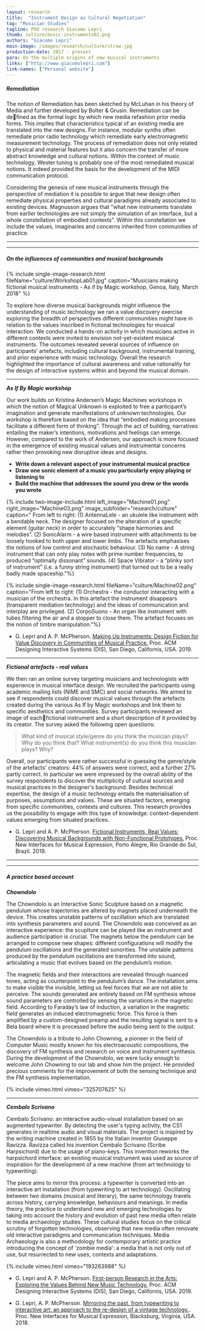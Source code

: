 ```yaml
---
layout: research
title:  "Instrument Design as Cultural Negotiation"
tag: "Musician Studies"
tagline: PhD research Giacomo Lepri
thumb: culture/music-instruments02.png
authors: "Giacomo Lepri"
main-image: /images/research/culture/straw.jpg
production-date: 2017 - present
para: On the multiple origins of new musical instruments
links: ["http://www.giacomolepri.com"]
link-names: ["Personal website"]
---
```

<!--{% include single-image-research.html fileName="culture/music_research.jpg" %}-->

##### Remediation

The notion of Remediation has been sketched by McLuhan in his theory of Media and further developed by Bolter & Grusin. Remediation can be defined as the formal logic by which new media refashion prior media forms. This implies that characteristics typical of an existing media are translated into the new designs. For instance, modular synths often remediate prior radio technology which remediate early electromagnetic measurement technology. The process of remediation does not only related to physical and material features but it also concern the transfer of more abstract knowledge and cultural notions. Within the context of music technology, Wester tuning is probably one of the most remediated musical notions. It indeed provided the basis for the development of the MIDI communication protocol.

Considering the genesis of new musical instruments through the perspective of mediation it is possible to argue that new design often remediate physical properties and cultural paradigms already associated to existing devices. Magnusson argues that "what new instruments translate from earlier technologies are not simply the simulation of an interface, but a whole constellation of embodied contexts". Within this constellation we include the values, imaginaries and concerns inherited from communities of practice.

___
___

##### On the influences of communities and musical backgrounds

{% include single-image-research.html fileName="culture/WorkshopLab01.jpg" caption="Musicians making fictional musical instruments - As if by Magic workshop, Genoa, Italy, March 2018" %}

To explore how diverse musical backgrounds might influence the understanding of music technology we ran a value discovery exercise exploring the breadth of perspectives different communities might have in relation to the values inscribed in fictional technologies for musical interaction. We conducted a hands-on activity in which musicians active in different contexts were invited to envision not-yet-existent musical instruments. The outcomes revealed several sources of influence on participants’ artefacts, including cultural background, instrumental training, and prior experience with music technology. Overall the research highlighted the importance of cultural awareness and value rationality for the design of interactive systems within and beyond the musical domain.

___

***As If By Magic workshop***

Our work builds on Kristina Andersen’s Magic Machines workshops in which the notion of Magical Unknown is exploited to free a participant’s imagination
and generate manifestations of unknown technologies. Our workshop is therefore based on the idea that “embodied making processes facilitate a different form of thinking”. Through the act of building, narratives entailing the maker’s intentions, motivations and feelings can emerge. However, compared to the work of Andersen, our approach is more focused in the emergence of existing musical values and instrumental concerns rather then provoking new disruptive ideas and designs.

- **Write down a relevant aspect of your instrumental musical practice**
- **Draw one sonic element of a music you particularly enjoy playing or listening to**
- **Build the machine that addresses the sound you drew or the words you wrote**

{% include two-image-include.html left_image="Machine01.png" right_image="Machine03.png" image_subfolder="research/culture" caption=" From left to right: (1) AntennaLele - an ukulele like instrument with a bendable neck. The designer focused on the alteration of a specific element (guitar neck) in order to accurately “shape harmonies and melodies”. (2) SonicAlarm - a wire based instrument with attachments to be loosely hooked to both upper and lower limbs. The artefacts emphasises the notions of low control and stochastic behaviour. (3) No name - A string instrument that can only play notes with prime number frequencies, to produced “optimally dissonant” sounds. (4) Space Vibrator - a “plinky sort of instrument” (i.e. a funny string instrument) that turned out to be a really badly made spaceship."%}

{% include single-image-research.html fileName="culture/Machine02.png" caption="From left to right: (1) Orchestra - the conductor interacting with a musician of the orchestra. In this artefact the instrument disappears (transparent mediation technology) and the ideas of communication and interplay are privileged. (2) CorpoSuono - An organ like instrument with tubes filtering the air and a stopper to close them. The artefact focuses on the notion of timbre manipulation."%}

- G. Lepri and A. P. McPherson. [Making Up Instruments: Design Fiction for Value Discovery in Communities of Musical Practice.](http://instrumentslab.org/data/giacomo/2019DISFinal.pdf) Proc. ACM Designing Interactive Systems (DIS), San Diego, Californis, USA. 2019.

___

***Fictional artefacts - real values***

We then ran an online survey targeting musicians and technologists with experience in musical interface design. We recruited the participants using academic mailing lists (NIME and SMC) and social networks. We aimed to see if respondents could discover musical values through the artefacts created during the various As If by Magic workshops and link them to specific aesthetics and communities. Survey participants reviewed an image of eachfictional instrument and a short description of it provided by its creator. The survey asked the following open questions:

>What kind of musical style/genre do you think the musician plays? Why do you think that?
>What instrument(s) do you think this musician plays? Why?

Overall, our participants were rather successful in guessing the genre/style of the artefacts' creators: 44% of answers were correct, and a further 27% partly correct. In particular we were impressed by the overall ability of the survey respondents to discover the multiplicity of cultural sources and musical practices in the designer's background. Besides technical expertise, the design of a music technology entails the materialisation of purposes, assumptions and values. These are situated factors, emerging from specific communities, contexts and cultures. This research provides us the possibility to engage with this type of knowledge: context-dependent values emerging from situated practices.

- G. Lepri and A. P. McPherson. [Fictional Instruments, Real Values: Discovering Musical Backgrounds with Non-Functional Prototypes.](http://www.nime.org/proceedings/2019/nime2019_024.pdf) Proc. New Interfaces for Musical Expression, Porto Alegre, Rio Grande do Sul, Brazil. 2019.

___
___

##### A practice based account

***Chowndolo***

The Chowndolo is an Interactive Sonic Sculpture based on a magnetic pendulum whose trajectories are altered by magnets placed underneath the device. This creates unstable patterns of oscillation which are translated into synthesis parameters and sound. The Chowndolo was conceived as an interactive experience: the scuplture can be played like an instrument and audience participation is crucial. The magnets below the pendulum can be arranged to compose new shapes: different configurations will modify the pendulum oscillations and the generated sonorities. The unstable patterns produced by the pendulum oscillations are transformed into sound, articulating a music that evolves based on the pendulum’s motion.

The magnetic fields and their interactions are revealed through nuanced tones, acting as counterpoint to the pendulum’s dance. The installation aims to make visible the invisible, letting us feel forces that we are not able to perceive. The sounds generated are entirely based on FM synthesis whose sound parameters are controlled by sensing the variations in the magnetic field. According to Faraday’s law of induction, a variation in the magnetic field generates an induced electromagnetic force. This force is then amplified by a custom-designed preamp and the resulting signal is sent to a Bela board where it is processed before the audio being sent to the output.

The Chowndolo is a tribute to John Chowning, a pioneer in the field of Computer Music mostly known for his electroacoustic compositions, the discovery of FM synthesis and research on voice and instrument synthesis. During the development of the Chowndolo, we were lucky enough to welcome John Chowning to our lab and show him the project. He provided precious comments for the improvement of both the sensing technique and the FM synthesis implementation.

{% include vimeo.html vimeo="325707625" %}

___

***Cembalo Scrivano***

Cembalo Scrivano: an interactive audio-visual installation based on an augmented typewriter. By detecting the user's typing activity, the CS1 generates in realtime audio and visual materials. The project is inspired by the writing machine created in 1855 by the Italian inventor Giuseppe Ravizza. Ravizza called his invention Cembalo Scrivano (Scribe Harpsichord) due to the usage of piano-keys. This invention reworks the harpsichord interface: an existing musical instrument was used as source of inspiration for the development of a new machine (from art technology to typewriting).

The piece aims to mirror this process: a typewriter is converted into an interactive art installation (from typewriting to art technology). Oscillating between two domains (musical and literary), the same technology travels across history, carrying knowledge, behaviours and meanings. In media theory, the practice to understand new and emerging technologies by taking into account the history and evolution of past new media often relate to media archaeology studies. These cultural studies focus on the critical scrutiny of forgotten technologies, observing that new media often renovate old interactive paradigms and communication techniques. Media Archaeology is also a methodology for contemporary artistic practice introducing the concept of 'zombie media': a media that is not only out of use, but resurrected to new uses, contexts and adaptations.

{% include vimeo.html vimeo="193263988" %}

-  G. Lepri and A. P. McPherson. [First-person Research in the Arts: Exploring the Values Behind New Music Technology.](http://instrumentslab.org/data/giacomo/lepri_updated2.pdf) Proc. ACM Designing Interactive Systems (DIS), San Diego, Californis, USA. 2019.

- G. Lepri, A. P. McPherson. [Mirroring the past, from typewriting to interactive art: an approach to the re-design of a vintage technology.](http://www.nime.org/proceedings/2018/nime2018_paper0069.pdf). Proc. New Interfaces for Musical Expression, Blacksburg, Virginia, USA. 2018.

<!--

##### On our own influences: a first person account

> ***Workshop Structure***

{% include single-image-research.html fileName="culture/Machine03.png" %}

### Background

It is possible to argue that any musical technology embodied a set of pre-existing knowledge (e.g. technical expertise, musical notions and performative intentions). A luthier (instrument makers), while designing an instrument, transfers into the object specific cultural knowledges and musical meanings.

Likewise, musicians can be considered influential vectors through witch musical values are conveyed within communities. The involvement into specific musical communities implies ways of learning - of both absorbing and being absorbed in - the culture of practice. The roles played by music practitioners active in particular contexts seems therefore crucial for the generation and reproduction of cultural values that influence the understanding and use of music technologies.

### Aims

This research aims to explore how diverse musical backgrounds related to communities of musical practice influence the foresee of music technology. Drawing on HCI approaches and methodologies such as Design Fiction, Value Sensitive Design and Participatory Design, we aim to develop a body of knowledge for the discovery of musical values related to specific musical communities.

The exploration of the communities engaged with the invention and mediation of new musical instruments are also considered. We therefore aim to identify tacit assumptions on the ways designers use the available technologies while building new musical instruments. Furthermore, our goal is to elaborate on the question "Who controls who?". Thus, discussing the relations between tools, musical intentions and technical expertise within the instrument design tendencies situated in the NIME communities.

The body of knowledge and skill acquired will hopefully converge in the design of instruments conceived for specific musical values. Thus addressing specific musicians active in diverse communities of musical practice.

### Key concepts

Notions such as corporeal intentionality and embodied interaction are considered as core aspects of musical expressiveness. From this viewpoint, designers of New Interface for Musical Expression inherit a centuries-old body of knowledges and practices. New instruments are often discussed in relation to traditional instruments. This suggests that historical and cultural practices are easily projected into the design of the new instruments.

This research is grounded on the idea that new media re-mediates old media. The design of a novel instrument can be approached as a migration process in which features associated with existing musical technologies are integrated and negotiated into a new context. Thus we envision instrumented design cultures as sedimented and layered, a fold of time and materiality where the past might be suddenly discovered anew.

#### Media Archaeology

In media theory, the attempts to understand new and emerging technologies by taking into account the history and evolution of past new media is dened as media archaeology These cultural studies focus on the critical scrutiny of forgotten technologies, observing that new media often renovate old interactive paradigms and communication techniques. Media Archaeology is also a methodology for contemporary artistic practice introducing the concept of 'zombie media': a media that is not only out of use, but resurrected to new uses, contexts and adaptations.

-->
